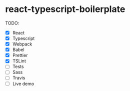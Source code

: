 # react-typescript-boilerplate

TODO:

- [x] React
- [x] Typescript
- [x] Webpack
- [x] Babel
- [x] Prettier
- [x] TSLint
- [ ] Tests
- [ ] Sass
- [ ] Travis
- [ ] Live demo
